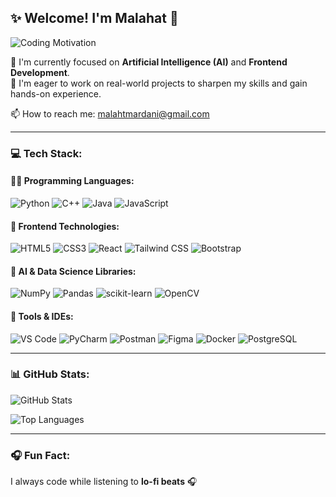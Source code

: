 ## ✨ Welcome! I'm Malahat 👋

![Coding Motivation](https://media.giphy.com/media/26tn33aiTi1jkl6H6/giphy.gif)

🎯 I'm currently focused on **Artificial Intelligence (AI)** and **Frontend Development**.  
🚀 I'm eager to work on real-world projects to sharpen my skills and gain hands-on experience.

📫 How to reach me: [malahtmardani@gmail.com](mailto:malahtmardani@gmail.com)

---

### 💻 Tech Stack:

#### 👩‍💻 Programming Languages:
![Python](https://img.shields.io/badge/-Python-3776AB?style=flat&logo=python&logoColor=white)
![C++](https://img.shields.io/badge/-C++-00599C?style=flat&logo=c%2b%2b&logoColor=white)
![Java](https://img.shields.io/badge/-Java-007396?style=flat&logo=java&logoColor=white)
![JavaScript](https://img.shields.io/badge/-JavaScript-F7DF1E?style=flat&logo=javascript&logoColor=black)

#### 🎨 Frontend Technologies:
![HTML5](https://img.shields.io/badge/-HTML5-E34F26?style=flat&logo=html5&logoColor=white)
![CSS3](https://img.shields.io/badge/-CSS3-1572B6?style=flat&logo=css3&logoColor=white)
![React](https://img.shields.io/badge/-React-61DAFB?style=flat&logo=react&logoColor=black)
![Tailwind CSS](https://img.shields.io/badge/-Tailwind_CSS-38B2AC?style=flat&logo=tailwind-css&logoColor=white)
![Bootstrap](https://img.shields.io/badge/-Bootstrap-7952B3?style=flat&logo=bootstrap&logoColor=white)

#### 🤖 AI & Data Science Libraries:
![NumPy](https://img.shields.io/badge/-NumPy-013243?style=flat&logo=numpy&logoColor=white)
![Pandas](https://img.shields.io/badge/-Pandas-150458?style=flat&logo=pandas&logoColor=white)
![scikit-learn](https://img.shields.io/badge/-Scikit_Learn-F7931E?style=flat&logo=scikit-learn&logoColor=white)
![OpenCV](https://img.shields.io/badge/-OpenCV-5C3EE8?style=flat&logo=opencv&logoColor=white)

#### 🧰 Tools & IDEs:
![VS Code](https://img.shields.io/badge/-VS_Code-007ACC?style=flat&logo=visual-studio-code&logoColor=white)
![PyCharm](https://img.shields.io/badge/-PyCharm-000000?style=flat&logo=pycharm&logoColor=white)
![Postman](https://img.shields.io/badge/-Postman-FF6C37?style=flat&logo=postman&logoColor=white)
![Figma](https://img.shields.io/badge/-Figma-F24E1E?style=flat&logo=figma&logoColor=white)
![Docker](https://img.shields.io/badge/-Docker-2496ED?style=flat&logo=docker&logoColor=white)
![PostgreSQL](https://img.shields.io/badge/-PostgreSQL-4169E1?style=flat&logo=postgresql&logoColor=white)

---

### 📊 GitHub Stats:

![GitHub Stats](https://github-readme-stats.vercel.app/api?username=malahatmardani&show_icons=true&theme=radical)

![Top Languages](https://github-readme-stats.vercel.app/api/top-langs/?username=malahatmardani&layout=compact&theme=radical)

---

### 🎧 Fun Fact:

I always code while listening to **lo-fi beats** 🎧
